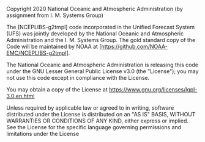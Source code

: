 Copyright 2020 National Oceanic and Atmospheric Administration (by assignment from I. M. Systems Group)
 
The [NCEPLIBS-g2tmpl] code incorporated in the Unified Forecast System (UFS) was jointly developed by the National Oceanic and Atmospheric Administration and the I. M. Systems Group. The gold standard copy of the Code will be maintained by NOAA at [https://github.com/NOAA-EMC/NCEPLIBS-g2tmpl].
 
The National Oceanic and Atmospheric Administration is releasing this code under the GNU Lesser General Public License v3.0 (the "License"); you may not use this code except in compliance with the License. 

You may obtain a copy of the License at
	https://www.gnu.org/licenses/lgpl-3.0.en.html
 
Unless required by applicable law or agreed to in writing, software distributed under the License is distributed on an "AS IS" BASIS, WITHOUT WARRANTIES OR CONDITIONS OF ANY KIND, either express or implied. See the License for the specific language governing permissions and limitations under the License
